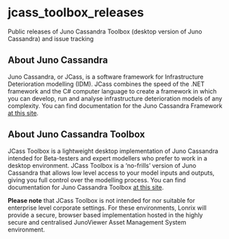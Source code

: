 # jcass_toolbox_releases

Public releases of Juno Cassandra Toolbox (desktop version of Juno Cassandra) and issue tracking

## About Juno Cassandra
Juno Cassandra, or JCass, is a software framework for Infrastructure Deterioration modelling (IDM). JCass combines the speed of the .NET framework and the C# computer language to create a framework in which you can develop, run and analyse infrastructure deterioration models of any complexity. You can find documentation for the Juno Cassandra Framework [at this site](https://lonrix-limited.github.io/jcass_docs2).

## About Juno Cassandra Toolbox
JCass Toolbox is a lightweight desktop implementation of Juno Cassandra intended for Beta-testers and expert modellers who prefer to work in a desktop environment. JCass Toolbox is a ‘no-frills’ version of Juno Cassandra that allows low level access to your model inputs and outputs, giving you full control over the modelling process. You can find documentation for Juno Cassandra Toolbox [at this site](https://lonrix-limited.github.io/jcass_toolbox_docs/).

**Please note** that JCass Toolbox is not intended for nor suitable for enterprise level corporate settings. For these environments, Lonrix will provide a secure, browser based implementation hosted in the highly secure and centralised JunoViewer Asset Management System environment.

